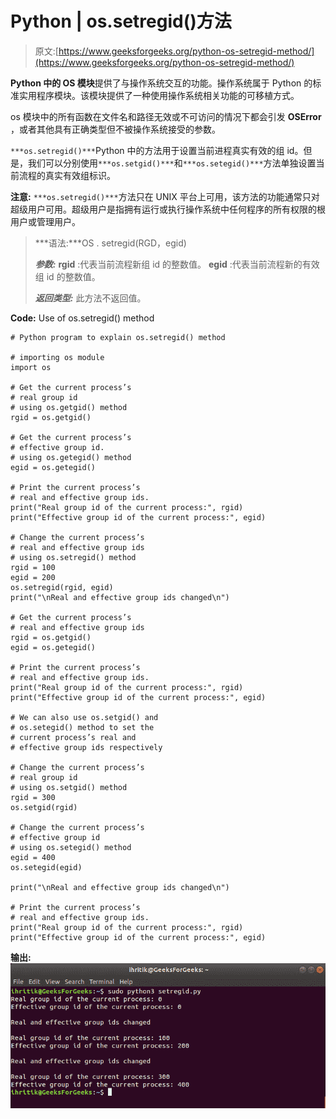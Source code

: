 # Python | os.setregid()方法

> 原文:[https://www.geeksforgeeks.org/python-os-setregid-method/](https://www.geeksforgeeks.org/python-os-setregid-method/)

**Python 中的 OS 模块**提供了与操作系统交互的功能。操作系统属于 Python 的标准实用程序模块。该模块提供了一种使用操作系统相关功能的可移植方式。

os 模块中的所有函数在文件名和路径无效或不可访问的情况下都会引发 **OSError** ，或者其他具有正确类型但不被操作系统接受的参数。

`***os.setregid()***`Python 中的方法用于设置当前进程真实有效的组 id。但是，我们可以分别使用`***os.setgid()***`和`***os.setegid()***`方法单独设置当前流程的真实有效组标识。

**注意:** `***os.setregid()***`方法只在 UNIX 平台上可用，该方法的功能通常只对超级用户可用。超级用户是指拥有运行或执行操作系统中任何程序的所有权限的根用户或管理用户。

> ***语法:***OS . setregid(RGD，egid)
> 
> ***参数:***
> **rgid** :代表当前流程新组 id 的整数值。
> **egid** :代表当前流程新的有效组 id 的整数值。
> 
> ***返回类型:*** 此方法不返回值。

**Code:** Use of os.setregid() method

```
# Python program to explain os.setregid() method 

# importing os module 
import os

# Get the current process’s 
# real group id
# using os.getgid() method
rgid = os.getgid()

# Get the current process’s 
# effective group id.
# using os.getegid() method
egid = os.getegid()

# Print the current process’s
# real and effective group ids.
print("Real group id of the current process:", rgid)
print("Effective group id of the current process:", egid)

# Change the current process’s
# real and effective group ids
# using os.setregid() method
rgid = 100
egid = 200
os.setregid(rgid, egid)
print("\nReal and effective group ids changed\n")

# Get the current process’s 
# real and effective group ids
rgid = os.getgid()
egid = os.getegid()

# Print the current process’s
# real and effective group ids.
print("Real group id of the current process:", rgid)
print("Effective group id of the current process:", egid)

# We can also use os.setgid() and
# os.setegid() method to set the
# current process’s real and
# effective group ids respectively

# Change the current process’s
# real group id
# using os.setgid() method
rgid = 300
os.setgid(rgid)

# Change the current process’s
# effective group id
# using os.setegid() method
egid = 400
os.setegid(egid)

print("\nReal and effective group ids changed\n")

# Print the current process’s
# real and effective group ids.
print("Real group id of the current process:", rgid)
print("Effective group id of the current process:", egid)
```

**输出:**
![os.setregid() method output](img/da8b0b582af435106dd6c6eb3bb78b09.png)
